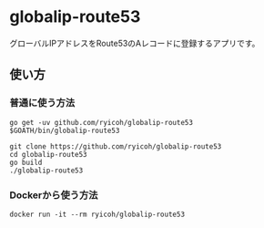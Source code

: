 # globalip-route53

グローバルIPアドレスをRoute53のAレコードに登録するアプリです。

## 使い方

### 普通に使う方法
```
go get -uv github.com/ryicoh/globalip-route53
$GOATH/bin/globalip-route53
```

```
git clone https://github.com/ryicoh/globalip-route53
cd globalip-route53
go build
./globalip-route53
```

### Dockerから使う方法
```
docker run -it --rm ryicoh/globalip-route53
```
